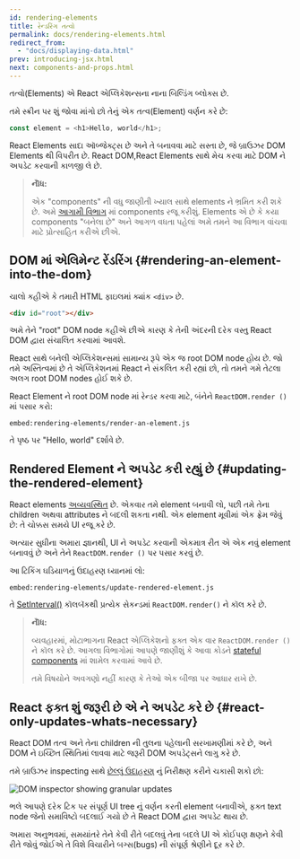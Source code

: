 ```yaml
---
id: rendering-elements
title: રેન્ડરિંગ તત્વો
permalink: docs/rendering-elements.html
redirect_from:
  - "docs/displaying-data.html"
prev: introducing-jsx.html
next: components-and-props.html
---
```


તત્વો(Elements) એ React એપ્લિકેશન્સના નાના બિલ્ડિંગ બ્લોક્સ છે.

તમે સ્ક્રીન પર શું જોવા માંગો છો તેનું એક તત્વ(Element) વર્ણન કરે છે:

```js
const element = <h1>Hello, world</h1>;
```

React Elements સાદા ઑબ્જેક્ટ્સ છે અને તે બનાવવા માટે સસ્તા છે, જે બ્રાઉઝર DOM Elements થી વિપરીત છે. React DOM,React Elements સાથે મેચ કરવા માટે DOM ને અપડેટ કરવાની કાળજી લે છે.

>**નૉૅધ:**
>
>એક "components" ની વધુ જાણીતી ખ્યાલ સાથે elements ને ભ્રમિત કરી શકે છે. અમે [આગામી વિભાગ](/docs/components-and-props.html) માં components રજૂ કરીશું. Elements એ છે કે કયા components "બનેલા છે" અને આગળ વધતા પહેલાં અમે તમને આ વિભાગ વાંચવા માટે પ્રોત્સાહિત કરીએ છીએ.

## DOM માં એલિમેન્ટ રેંડરિંગ {#rendering-an-element-into-the-dom}

ચાલો કહીએ કે તમારી HTML ફાઇલમાં ક્યાંક `<div>` છે.

```html
<div id="root"></div>
```

અમે તેને "root" DOM node કહીએ છીએ કારણ કે તેની અંદરની દરેક વસ્તુ React DOM દ્વારા સંચાલિત કરવામાં આવશે.

React સાથે બનેલી એપ્લિકેશન્સમાં સામાન્ય રૂપે એક જ root DOM node હોય છે. જો તમે અસ્તિત્વમાં છે તે એપ્લિકેશનમાં React ને સંકલિત કરી રહ્યાં છો, તો તમને ગમે તેટલા અલગ root DOM nodes હોઈ શકે છે.

React Element ને root DOM node માં રેન્ડર કરવા માટે, બંનેને `ReactDOM.render ()` માં પસાર કરો:

`embed:rendering-elements/render-an-element.js`

[](codepen://rendering-elements/render-an-element)

તે પૃષ્ઠ પર "Hello, world" દર્શાવે છે.

## Rendered Element ને અપડેટ કરી રહ્યું છે {#updating-the-rendered-element}

React elements [અવ્યવસ્થિત](https://en.wikipedia.org/wiki/Immutable_object) છે. એકવાર તમે element બનાવી લો, પછી તમે તેના children અથવા attributes ને બદલી શકતા નથી. એક element મૂવીમાં એક ફ્રેમ જેવું છે: તે ચોક્કસ સમયે UI રજૂ કરે છે.

અત્યાર સુધીના અમારા જ્ઞાનથી, UI ને અપડેટ કરવાની એકમાત્ર રીત એ એક નવું element બનાવવું છે અને તેને `ReactDOM.render ()` પર પસાર કરવું છે.

આ ટિકિંગ ઘડિયાળનું ઉદાહરણ ધ્યાનમાં લો:

`embed:rendering-elements/update-rendered-element.js`

[](codepen://rendering-elements/update-rendered-element)

તે [SetInterval()](https://developer.mozilla.org/en-US/docs/Web/API/WindowTimers/setInterval) કૉલબૅકથી પ્રત્યેક સેકન્ડમાં `ReactDOM.render()` ને કૉલ કરે છે.

>**નૉૅધ:**
>
>વ્યવહારમાં, મોટાભાગના React એપ્લિકેશનો ફક્ત એક વાર `ReactDOM.render ()` ને કૉલ કરે છે. આગલા વિભાગોમાં આપણે જાણીશું કે આવા કોડને [stateful components](/docs/state-and-lifecycle.html) માં શામેલ કરવામાં આવે છે.
>
>તમે વિષયોને અવગણો નહીં કારણ કે તેઓ એક બીજા પર આધાર રાખે છે.

## React ફક્ત શું જરૂરી છે એ ને અપડેટ કરે છે {#react-only-updates-whats-necessary}

React DOM તત્વ અને તેના children ની તુલના પહેલાની સરખામણીમાં કરે છે, અને DOM ને ઇચ્છિત સ્થિતિમાં લાવવા માટે જરૂરી DOM અપડેટ્સને લાગુ કરે છે.

તમે બ્રાઉઝર inspecting સાથે [છેલ્લું ઉદાહરણ](codepen://rendering-elements/update-rendered-element) નું નિરીક્ષણ કરીને ચકાસી શકો છો:

![DOM inspector showing granular updates](../images/docs/granular-dom-updates.gif)

ભલે આપણે દરેક ટિક પર સંપૂર્ણ UI tree નું વર્ણન કરતી element બનાવીએ, ફક્ત text node જેનો સમાવિષ્ટો બદલાઈ ગયો છે તે React DOM દ્વારા અપડેટ થાય છે.

અમારા અનુભવમાં, સમયાંતરે તેને કેવી રીતે બદલવું તેના બદલે UI એ કોઈપણ ક્ષણને કેવી રીતે જોવું જોઈએ તે વિશે વિચારીને બગ્સ(bugs) ની સંપૂર્ણ શ્રેણીને દૂર કરે છે.

